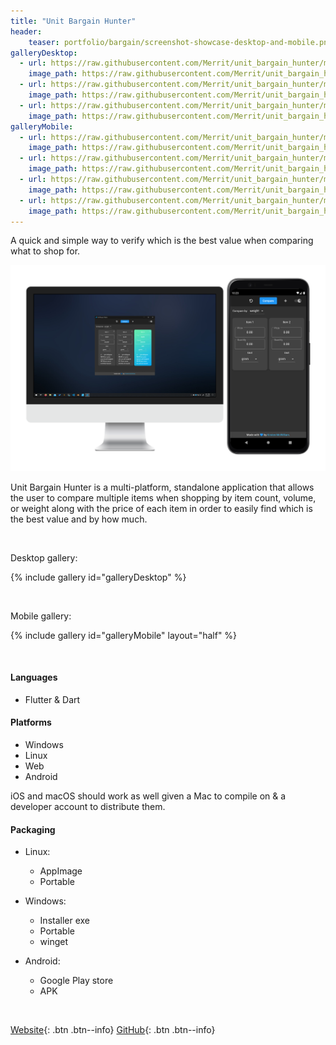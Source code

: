 ```yaml
---
title: "Unit Bargain Hunter"
header:
    teaser: portfolio/bargain/screenshot-showcase-desktop-and-mobile.png
galleryDesktop:
  - url: https://raw.githubusercontent.com/Merrit/unit_bargain_hunter/main/assets/images/screenshots/screenshot-desktop-initial.png
    image_path: https://raw.githubusercontent.com/Merrit/unit_bargain_hunter/main/assets/images/screenshots/screenshot-desktop-initial.png
  - url: https://raw.githubusercontent.com/Merrit/unit_bargain_hunter/main/assets/images/screenshots/screenshot-desktop-compared.png
    image_path: https://raw.githubusercontent.com/Merrit/unit_bargain_hunter/main/assets/images/screenshots/screenshot-desktop-compared.png
  - url: https://raw.githubusercontent.com/Merrit/unit_bargain_hunter/main/assets/images/screenshots/screenshot-desktop-multiple.png
    image_path: https://raw.githubusercontent.com/Merrit/unit_bargain_hunter/main/assets/images/screenshots/screenshot-desktop-multiple.png
galleryMobile:
  - url: https://raw.githubusercontent.com/Merrit/unit_bargain_hunter/main/assets/images/screenshots/screenshot-android-inital.png
    image_path: https://raw.githubusercontent.com/Merrit/unit_bargain_hunter/main/assets/images/screenshots/screenshot-android-inital.png
  - url: https://raw.githubusercontent.com/Merrit/unit_bargain_hunter/main/assets/images/screenshots/screenshot-android-compared.png
    image_path: https://raw.githubusercontent.com/Merrit/unit_bargain_hunter/main/assets/images/screenshots/screenshot-android-compared.png
  - url: https://raw.githubusercontent.com/Merrit/unit_bargain_hunter/main/assets/images/screenshots/screenshot-android-multi.png
    image_path: https://raw.githubusercontent.com/Merrit/unit_bargain_hunter/main/assets/images/screenshots/screenshot-android-multi.png
  - url: https://raw.githubusercontent.com/Merrit/unit_bargain_hunter/main/assets/images/screenshots/screenshot-android-lightTheme.png
    image_path: https://raw.githubusercontent.com/Merrit/unit_bargain_hunter/main/assets/images/screenshots/screenshot-android-lightTheme.png
---
```


A quick and simple way to verify which is the best value when comparing what to
shop for.

![Showcase](https://raw.githubusercontent.com/Merrit/unit_bargain_hunter/main/assets/images/screenshots/screenshot-showcase-desktop-and-mobile.png)


Unit Bargain Hunter is a multi-platform, standalone application that allows the
user to compare multiple items when shopping by item count, volume, or weight
along with the price of each item in order to easily find which is the best
value and by how much.


<br>


Desktop gallery:


{% include gallery id="galleryDesktop" %}


<br>


Mobile gallery:


{% include gallery id="galleryMobile" layout="half" %}

<br>

#### Languages

- Flutter & Dart


#### Platforms

- Windows
- Linux
- Web
- Android
  
iOS and macOS should work as well given a Mac to compile
on & a developer account to distribute them.


#### Packaging

- Linux:
  - AppImage
  - Portable

- Windows:
  - Installer exe
  - Portable
  - winget

- Android:
  - Google Play store
  - APK


<br>


[Website](https://merritt.codes/bargain.html){: .btn .btn--info}
[GitHub](https://github.com/Merrit/unit_bargain_hunter){: .btn .btn--info}

